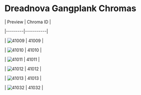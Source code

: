 # Dreadnova Gangplank Chromas


| Preview | Chroma ID |

|---------|-----------|

| ![41009](https://raw.communitydragon.org/latest/plugins/rcp-be-lol-game-data/global/default/v1/champion-chroma-images/41/41009.png) | 41009 |

| ![41010](https://raw.communitydragon.org/latest/plugins/rcp-be-lol-game-data/global/default/v1/champion-chroma-images/41/41010.png) | 41010 |

| ![41011](https://raw.communitydragon.org/latest/plugins/rcp-be-lol-game-data/global/default/v1/champion-chroma-images/41/41011.png) | 41011 |

| ![41012](https://raw.communitydragon.org/latest/plugins/rcp-be-lol-game-data/global/default/v1/champion-chroma-images/41/41012.png) | 41012 |

| ![41013](https://raw.communitydragon.org/latest/plugins/rcp-be-lol-game-data/global/default/v1/champion-chroma-images/41/41013.png) | 41013 |

| ![41032](https://raw.communitydragon.org/latest/plugins/rcp-be-lol-game-data/global/default/v1/champion-chroma-images/41/41032.png) | 41032 |